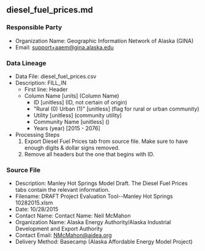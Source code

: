 ## diesel_fuel_prices.md

### Responsible Party
  * Organization Name: Geographic Information Network of Alaska (GINA)
  * Email: support+aaem@gina.alaska.edu

### Data Lineage
  * Data File: diesel_fuel_prices.csv
  * Description: FILL_IN
    * First line: Header
    * Column Name [units] (Column Name)
      * ID [unitless] (ID, not certain of origin)
      * "Rural (0) Urban (1)" [unitless] (flag for rural or urban community)
      * Utility [unitless] (community utility)
      * Community Name [unitless] ()
      * Years (year) [2015 - 2076]
  * Processing Steps
    1. Export Diesel Fuel Prices tab from source file. Make sure to have enough digits & dollar signs removed.
    2. Remove all headers but the one that begins with ID.

### Source File
  * Description: Manley Hot Springs Model Draft.  The Diesel Fuel Prices tabs contain the relevant information.
  * Filename: DRAFT Project Evaluation Tool--Manley Hot Springs 10282015.xlsm
  * Date: 10/28/2015
  * Contact Name: Contact Name: Neil McMahon
  * Organization Name: Alaska Energy Authority/Alaska Industrial Development and Export Authority
  * Contact Email: NMcMahon@aidea.org
  * Delivery Method: Basecamp (Alaska Affordable Energy Model Project)
